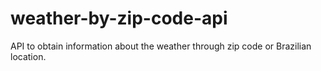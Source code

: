 # weather-by-zip-code-api
 API to obtain information about the weather through zip code or Brazilian location.
